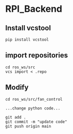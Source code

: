 # RPI_Backend

## Install vcstool
```
pip install vcstool
```
## import repositories
```
cd ros_ws/src
vcs import < .repo
```

## Modify
```
cd ros_ws/src/fan_control

...change python code...

git add .
git commit -m "update code"
git push origin main

```

